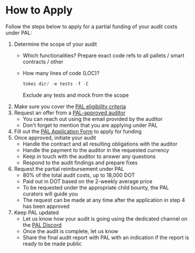 # How to Apply

Follow the steps below to apply for a partial funding of your audit costs under PAL:

1. Determine the scope of your audit
     - Which functionalities? 
       Prepare exact code refs to all pallets / smart contracts / other
        
     - How many lines of code (LOC)?   
        ```jsx
        tokei dir/ -e tests -f -C
        ```
       Exclude any tests and mock from the scope
2. Make sure you cover the [PAL eligibility criteria](/applications_criteria.md#eligibility-criteria)
3. Request an offer from a [PAL-approved auditor](/auditors.md)
     - You can reach out using the email provided by the auditor
     - Don't forget to mention that you are applying under PAL
4. Fill out the [PAL Application Form](https://docs.google.com/forms/d/e/1FAIpQLSfhF6TNyDVHm7LpcmXl1ydEiRXZ378l_4cNnkEdVeLz8Kt4ag/viewform) to apply for funding
5. Once approved, initiate your audit
     - Handle the contract and all resulting obligations with the auditor
     - Handle the payment to the auditor in the requested currency
     - Keep in touch with the auditor to answer any questions 
     - Respond to the audit findings and prepare fixes
6. Request the partial reimbursement under PAL
     - 80% of the total audit costs, up to 18,000 DOT
     - Paid out in DOT based on the 2-weekly average price
     - To be requested under the appropriate child bounty, the PAL curators will guide you
     - The request can be made at any time after the application in step 4 has been approved
7. Keep PAL updated
     - Let us know how your audit is going using the dedicated channel on the [PAL Discord](https://discord.gg/6nvvAh7yh8)
     - Once the audit is complete, let us know
     - Share the final audit report with PAL with an indication if the report is ready to be made public
